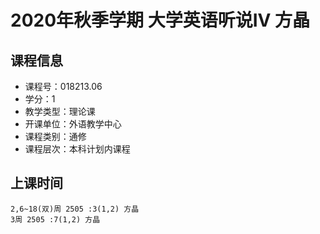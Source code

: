 # 2020年秋季学期 大学英语听说IV 方晶






## 课程信息

- 课程号：018213.06
- 学分：1
- 教学类型：理论课
- 开课单位：外语教学中心
- 课程类别：通修
- 课程层次：本科计划内课程

## 上课时间

```
2,6~18(双)周 2505 :3(1,2) 方晶
3周 2505 :7(1,2) 方晶
```

